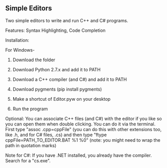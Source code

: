 ## Simple Editors
Two simple editors to write and run C++ and C# programs.

Features: Syntax Highlighting, Code Completion

Installation:

For Windows-

1) Download the folder

2) Download Python 2.7.x and add it to PATH

3) Download a C++ compiler (and C#) and add it to PATH

4) Download pygments (pip install pygments)

5) Make a shortcut of Editor.pyw on your desktop

6) Run the program

Optional: You can associate C++ files (and C#) with the editor if you like so you can open them when double clicking. You can do it via the terminal. First type "assoc .cpp=cppFile" (you can do this with other extensions too, like .h, and for C# files, .cs) and then type "ftype cppFile=PATH_TO_EDITOR.BAT %1 %0" (note: you might need to wrap the path in quotation marks)

Note for C#: If you have .NET installed, you already have the compiler. Search for a "cs.exe".
